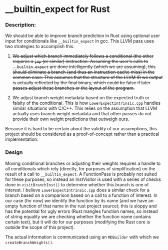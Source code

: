 # \_\_builtin\_expect for Rust


### Description:

We should be able to improve branch prediction in Rust using optional user input for conditionals like `__builtin_expect` in gcc. This LLVM pass uses two strategies to accomplish this. 

1. ~~We adjust which branch immediately follows a conditional (the other requires a `jmp` (or similar) instruction. Assuming the user's calls to `__builtin_expect` are done intelligently (which we are assuming), this should eliminate a branch (and thus an instruction cache miss) in the common case. This assumes that the structure of the LLVM IR we output is actually reflected by the final binary, which could be false if later passes adjust these branches or the layout of the program.~~

2. We adjust branch weight metadata based on the expected truth or falsity of the conditional. This is how `LowerExpectIntrinsic.cpp` handles similar situations with C/C++. This relies on the assumption that LLVM actually uses branch weight metadata and that other passes do not provide their own weight predictions that outweigh ours.

Because it is hard to be certain about the validity of our assumptions, this project should be considered as a proof-of-concept rather than a practical implementation. 

### Design

Moving conditional branches or adjusting their weights requires a handle to all conditionals which rely (directly, for purposes of simplification) on the result of a call to `__builtin_expect`. A FunctionPass is probably not suited for these purposes, so instead an InstVisitor is used with a series of checks done in `visitBranchInst()` to determine whether this branch is one of interest. I believe `LowerExpectIntrinsic.cpp` does a similar check for a branch based on a comparison based on a call to a function of interest. In our case (for now) we identify the function by its name (and we have an empty function of that name in the rust project source); this is sloppy and has the potential for ugly errors (Rust mangles function names, so instead of string equality we are checking whether the function name contains certain text), but it will do for our purposes (modifying the Rust core is outside the scope of this project).

The actual information is communicated using an `MDBuilder` with which we `createBranchWeights()`. 
